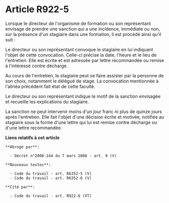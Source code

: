 # Article R922-5

Lorsque le directeur de l'organisme de formation ou son représentant envisage de prendre une sanction qui a une incidence,
immédiate ou non, sur la présence d'un stagiaire dans une formation, il est procédé ainsi qu'il suit :

Le directeur ou son représentant convoque le stagiaire en lui indiquant l'objet de cette convocation. Celle-ci précise la
date, l'heure et le lieu de l'entretien. Elle est écrite et est adressée par lettre recommandée ou remise à l'intéressé
contre décharge.

Au cours de l'entretien, le stagiaire peut se faire assister par la personne de son choix, notamment le délégué de stage. La
convocation mentionnée à l'alinéa précédent fait état de cette faculté.

Le directeur ou son représentant indique le motif de la sanction envisagée et recueille les explications du stagiaire.

La sanction ne peut intervenir moins d'un jour franc ni plus de quinze jours après l'entretien. Elle fait l'objet d'une
décision écrite et motivée, notifiée au stagiaire sous la forme d'une lettre qui lui est remise contre décharge ou d'une
lettre recommandée.

**Liens relatifs à cet article**

	**Abrogé par**:

	  - Décret n°2008-244 du 7 mars 2008 - art. 9 (V)

	**Nouveaux textes**:

	  - Code du travail - art. R6352-5 (V)
	  - Code du travail - art. R6352-6 (V)

	**Cité par**:

	  - Code du travail - art. R922-6 (VT)
